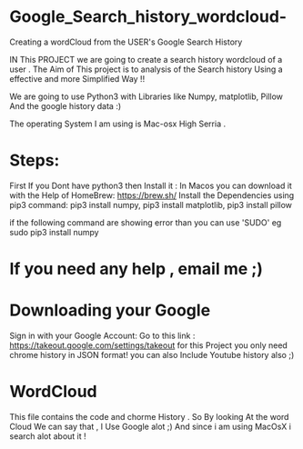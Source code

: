 # Google_Search_history_wordcloud-
Creating a wordCloud from the USER's Google Search History

IN This PROJECT we are going to create a search history  wordcloud of a user .
The Aim of This project is to analysis of the Search history Using a effective and more Simplified Way !!

We are going to use Python3 with Libraries like Numpy, matplotlib, Pillow And the google history data :)

The operating System I am using is Mac-osx High Serria . 

# Steps:

First If you Dont have python3 then Install it :
In Macos you can download it with the Help of HomeBrew: https://brew.sh/
Install the Dependencies using pip3 command:
pip3 install numpy,
pip3 install matplotlib,
pip3 install pillow

if the following command are showing error than you can use 'SUDO'  eg
sudo pip3 install numpy

# If you need any help , email me ;)

# Downloading your Google 
Sign in with your Google Account:
Go to this link : https://takeout.google.com/settings/takeout
for this Project you only need chrome history in JSON format!
you can also Include Youtube history also ;)

# WordCloud
This file contains the code and chorme History . So By looking At the word Cloud We can say that , I Use Google alot ;)
And since i am using MacOsX i search alot about it !

